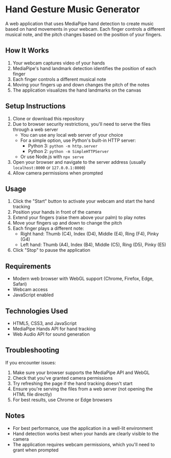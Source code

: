 # Hand Gesture Music Generator

A web application that uses MediaPipe hand detection to create music based on hand movements in your webcam. Each finger controls a different musical note, and the pitch changes based on the position of your fingers.

## How It Works

1. Your webcam captures video of your hands
2. MediaPipe's hand landmark detection identifies the position of each finger
3. Each finger controls a different musical note
4. Moving your fingers up and down changes the pitch of the notes
5. The application visualizes the hand landmarks on the canvas

## Setup Instructions

1. Clone or download this repository
2. Due to browser security restrictions, you'll need to serve the files through a web server
   - You can use any local web server of your choice
   - For a simple option, use Python's built-in HTTP server:
     - Python 3: `python -m http.server`
     - Python 2: `python -m SimpleHTTPServer`
   - Or use Node.js with `npx serve`
3. Open your browser and navigate to the server address (usually `localhost:8000` or `127.0.0.1:8000`)
4. Allow camera permissions when prompted

## Usage

1. Click the "Start" button to activate your webcam and start the hand tracking
2. Position your hands in front of the camera
3. Extend your fingers (raise them above your palm) to play notes
4. Move your fingers up and down to change the pitch
5. Each finger plays a different note:
   - Right hand: Thumb (C4), Index (D4), Middle (E4), Ring (F4), Pinky (G4)
   - Left hand: Thumb (A4), Index (B4), Middle (C5), Ring (D5), Pinky (E5)
6. Click "Stop" to pause the application

## Requirements

- Modern web browser with WebGL support (Chrome, Firefox, Edge, Safari)
- Webcam access
- JavaScript enabled

## Technologies Used

- HTML5, CSS3, and JavaScript
- MediaPipe Hands API for hand tracking
- Web Audio API for sound generation

## Troubleshooting

If you encounter issues:

1. Make sure your browser supports the MediaPipe API and WebGL
2. Check that you've granted camera permissions
3. Try refreshing the page if the hand tracking doesn't start
4. Ensure you're serving the files from a web server (not opening the HTML file directly)
5. For best results, use Chrome or Edge browsers

## Notes

- For best performance, use the application in a well-lit environment
- Hand detection works best when your hands are clearly visible to the camera
- The application requires webcam permissions, which you'll need to grant when prompted 